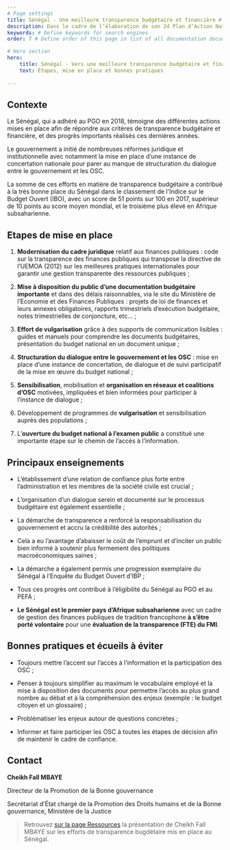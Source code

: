 ```yaml
---
# Page settings
title: Sénégal - Une meilleure transparence budgétaire et financière # Define a title of your page
description: Dans le cadre de l’élaboration de son 2d Plan d’Action National,la Côte d’Ivoire a veillé à la participation active de la société civile tout au long du processus. # Define a description of your page
keywords: # Define keywords for search engines
order: 7 # Define order of this page in list of all documentation documents

# Hero section
hero:
    title: Sénégal - Vers une meilleure transparence budgétaire et financière
    text: Étapes, mise en place et bonnes pratiques
    
---
```


## Contexte

Le Sénégal, qui a adhéré au PGO en 2018, témoigne des différentes actions mises en place afin de répondre aux critères de transparence budgétaire et financière, et des progrès importants réalisés ces dernières années. 

Le gouvernement a initié de nombreuses réformes juridique et institutionnelle avec notamment la mise en place d’une instance de concertation nationale pour parer au manque de structuration du dialogue entre le gouvernement et les OSC.

La somme de ces efforts en matière de transparence budgétaire a contribué à la très bonne place du Sénégal dans le classement de l'Indice sur le Budget Ouvert (IBO), avec un score de 51 points sur 100 en 2017, supérieur de 10 points au score moyen mondial, et le troisième plus élevé en Afrique subsaharienne.


## Etapes de mise en place 

1.  **Modernisation du cadre juridique** relatif aux finances publiques : code sur la transparence des finances publiques qui transpose la directive de l’UEMOA (2012) sur les meilleures pratiques internationales pour garantir une gestion transparente des ressources publiques ;
    
2.  **Mise à disposition du public d’une documentation budgétaire importante** et dans des délais raisonnables, via le site du Ministère de l’Economie et des Finances Publiques : projets de loi de finances et leurs annexes obligatoires, rapports trimestriels d’exécution budgétaire, notes trimestrielles de conjoncture, etc… ;
    
3.  **Effort de vulgarisation** grâce à des supports de communication lisibles : guides et manuels pour comprendre les documents budgétaires, présentation du budget national en un document unique ;
    
4.  **Structuration du dialogue entre le gouvernement et les OSC** : mise en place d’une instance de concertation, de dialogue et de suivi participatif de la mise en œuvre du budget national ;
    
5.  **Sensibilisation**, mobilisation et **organisation en réseaux et coalitions d’OSC** motivées, impliquées et bien informées pour participer à l’instance de dialogue ;
    
6.  Développement de programmes de **vulgarisation** et sensibilisation auprès des populations ;
7. L’**ouverture du budget national à l’examen public** a constitué une importante étape sur le chemin de l’accès à l’information.

## Principaux enseignements

-   L’établissement d’une relation de confiance plus forte entre l’administration et les membres de la société civile est crucial ;
    
-   L’organisation d’un dialogue serein et documenté sur le processus budgétaire est également essentielle ;
    
-   La démarche de transparence a renforcé la responsabilisation du gouvernement et accru la crédibilité des autorités ;
    
-   Cela a eu l’avantage d’abaisser le coût de l’emprunt et d’inciter un public bien informé à soutenir plus fermement des politiques macroéconomiques saines ;
    
-   La démarche a également permis une progression exemplaire du Sénégal à l’Enquête du Budget Ouvert d’IBP ;
    
-   Tous ces progrès ont contribué à l’éligibilité du Sénégal au PGO et au PEFA ;
    
-   **Le Sénégal est le premier pays d’Afrique subsaharienne** avec un cadre de gestion des finances publiques de tradition francophone **à s’être porté volontaire** pour une **évaluation de la transparence (FTE) du FMI**.

## Bonnes pratiques et écueils à éviter

-   Toujours mettre l’accent sur l’accès à l’information et la participation des OSC ;
    
-   Penser à toujours simplifier au maximum le vocabulaire employé et la mise à disposition des documents pour permettre l’accès au plus grand nombre au débat et à la compréhension des enjeux (exemple : le budget citoyen et un glossaire) ;
    
-   Problématiser les enjeux autour de questions concrètes ;
    
-   Informer et faire participer les OSC à toutes les étapes de décision afin de maintenir le cadre de confiance.

## Contact

**Cheikh Fall MBAYE** 

Directeur de la Promotion de la Bonne gouvernance

Secrétariat d’État chargé de la Promotion des Droits humains et de la Bonne gouvernance, Ministère de la Justice 

> Retrouvez [sur la page Ressources](https://datactivist.coop/guide_pagof/ressources/theme2/) la présentation de Cheikh Fall MBAYE sur les efforts de transparence bugdétaire mis en place au Sénégal.
